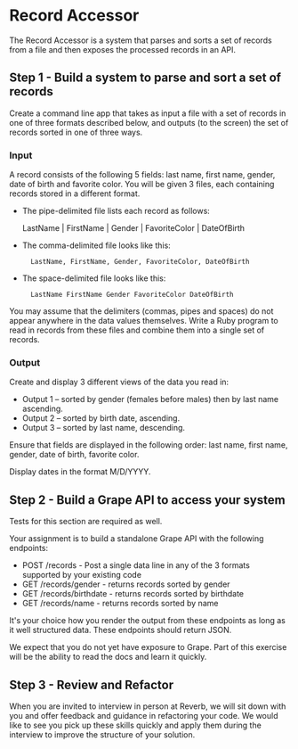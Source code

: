 # Record Accessor

The Record Accessor is a system that parses and sorts a set of records from a file and then exposes the processed records in an API.

## Step 1 - Build a system to parse and sort a set of records

Create a command line app that takes as input a file with a set of records in one of three formats described below, and outputs (to the screen) the set of records sorted in one of three ways.

### Input

A record consists of the following 5 fields: last name, first name, gender, date of birth and favorite color. You will be given 3 files, each containing records stored in a different format.

- The pipe-delimited file lists each record as follows: 

    LastName | FirstName | Gender | FavoriteColor | DateOfBirth

- The comma-delimited file looks like this: 

		LastName, FirstName, Gender, FavoriteColor, DateOfBirth

- The space-delimited file looks like this: 

		LastName FirstName Gender FavoriteColor DateOfBirth

You may assume that the delimiters (commas, pipes and spaces) do not appear anywhere in the data values themselves. Write a Ruby program to read in records from these files and combine them into a single set of records.

### Output

Create and display 3 different views of the data you read in:

- Output 1 – sorted by gender (females before males) then by last name ascending.
- Output 2 – sorted by birth date, ascending.
- Output 3 – sorted by last name, descending.

Ensure that fields are displayed in the following order: last name, first name, gender, date of birth, favorite color.

Display dates in the format M/D/YYYY.

## Step 2 - Build a Grape API to access your system

Tests for this section are required as well.

Your assignment is to build a standalone Grape API with the following endpoints:

- POST /records - Post a single data line in any of the 3 formats supported by your existing code
- GET /records/gender - returns records sorted by gender
- GET /records/birthdate - returns records sorted by birthdate
- GET /records/name - returns records sorted by name

It's your choice how you render the output from these endpoints as long as it well structured data. These endpoints should return JSON.

We expect that you do not yet have exposure to Grape. Part of this exercise will be the ability to read the docs and learn it quickly.

## Step 3 - Review and Refactor

When you are invited to interview in person at Reverb, we will sit down with you and offer feedback and guidance in refactoring your code. We would like to see you pick up these skills quickly and apply them during the interview to improve the structure of your solution.